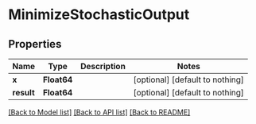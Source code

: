 # MinimizeStochasticOutput


## Properties
Name | Type | Description | Notes
------------ | ------------- | ------------- | -------------
**x** | **Float64** |  | [optional] [default to nothing]
**result** | **Float64** |  | [optional] [default to nothing]


[[Back to Model list]](../README.md#models) [[Back to API list]](../README.md#api-endpoints) [[Back to README]](../README.md)


